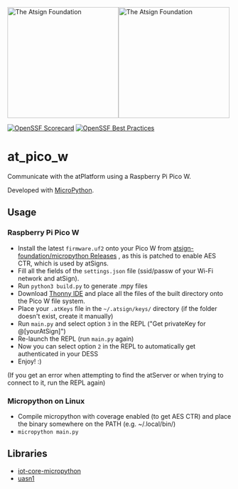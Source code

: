<a href="https://atsign.com#gh-light-mode-only"><img width=250px src="https://atsign.com/wp-content/uploads/2022/05/atsign-logo-horizontal-color2022.svg#gh-light-mode-only" alt="The Atsign Foundation"></a><a href="https://atsign.com#gh-dark-mode-only"><img width=250px src="https://atsign.com/wp-content/uploads/2023/08/atsign-logo-horizontal-reverse2022-Color.svg#gh-dark-mode-only" alt="The Atsign Foundation"></a>

[![OpenSSF Scorecard](https://api.securityscorecards.dev/projects/github.com/atsign-foundation/at_pico_w/badge)](https://securityscorecards.dev/viewer/?uri=github.com/atsign-foundation/at_pico_w&sort_by=check-score&sort_direction=desc)
[![OpenSSF Best Practices](https://www.bestpractices.dev/projects/8277/badge)](https://www.bestpractices.dev/projects/8277)

# at_pico_w

Communicate with the atPlatform using a Raspberry Pi Pico W.

Developed with [MicroPython](https://micropython.org/).

## Usage

### Raspberry Pi Pico W

- Install the latest `firmware.uf2` onto your Pico W from
[atsign-foundation/micropython Releases](https://github.com/atsign-foundation/micropython/releases)
, as this is patched to enable AES CTR, which is used by atSigns.
- Fill all the fields of the `settings.json` file (ssid/passw of your Wi-Fi
network and atSign).
- Run `python3 build.py` to generate .mpy files
- Download [Thonny IDE](https://thonny.org/) and place all the files of the
built directory onto the Pico W file system.
- Place your `.atKeys` file in the `~/.atsign/keys/` directory (if the folder
doesn't exist, create it manually)
- Run `main.py` and select option `3` in the REPL ("Get privateKey for
@[yourAtSign]")
- Re-launch the REPL (run `main.py` again)
- Now you can select option `2` in the REPL to automatically get
authenticated in your DESS
- Enjoy!  :)

(If you get an error when attempting to find the atServer or when trying to
connect to it, run the REPL again)

### Micropython on Linux

- Compile micropython with coverage enabled (to get AES CTR) and place the
binary somewhere on the PATH (e.g. ~/.local/bin/)
- `micropython main.py`

## Libraries

- [iot-core-micropython](https://github.com/GoogleCloudPlatform/iot-core-micropython)
- [uasn1](https://github.com/mkomon/uasn1)
